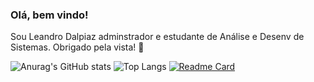 ### Olá, bem vindo!
Sou Leandro Dalpiaz adminstrador e estudante de Análise e Desenv de Sistemas.
Obrigado pela vista! 👋

<!--
**leandrodalpiaz/leandrodalpiaz** is a ✨ _special_ ✨ repository because its `README.md` (this file) appears on your GitHub profile.

Here are some ideas to get you started:

- 🔭 Atualmente trabalhando como suporte técnico;
- 🌱 Estudando no momento: PostgreSQL
- 📫 How to reach me: lsdalpiaz@rede.ulbra.br
- 😄 Pronome: ele, dele
- ⚡ Fun fact: ciclismo, crossfit
-->
![Anurag's GitHub stats](https://github-readme-stats.vercel.app/api?username=leandrodalpiaz&show_icons=true&theme=transparent)
![Top Langs](https://github-readme-stats.vercel.app/api/top-langs/?username=anuraghazra&layout=compact)
[![Readme Card](https://github-readme-stats.vercel.app/api/pin/?username=anuraghazra&repo=github-readme-stats)](https://github.com/anuraghazra/github-readme-stats)

